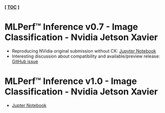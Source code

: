 **[ [TOC](../README.md) ]**

# MLPerf&trade; Inference v0.7 - Image Classification - Nvidia Jetson Xavier 

* Reproducing NVidia original submission without CK: [Jupyter Notebook](https://github.com/ctuning/ck-ml/blob/main/jnotebook/mlperf-inference-v0.7-reproduce-xavier/reproduce-xavier-with-jetpack-4.5.ipynb)
* Interesting discussion about compatibility and available/preview release: [GitHub issue](https://github.com/mlcommons/inference_results_v0.7/issues/15)

# MLPerf&trade; Inference v1.0 - Image Classification - Nvidia Jetson Xavier 

* [Jupter Notebook](https://github.com/ctuning/ck-ml/blob/main/jnotebook/mlperf-inference-v0.7-reproduce-xavier/reproduce-xavier-with-jetpack-4.5.ipynb)
